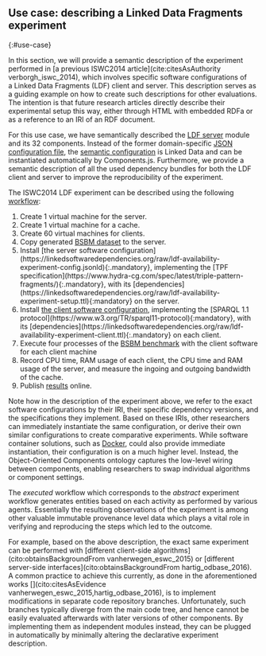 ## Use case: describing a Linked Data Fragments experiment
{:#use-case}

In this section, we will provide a semantic description
of the experiment performed in [a previous ISWC2014 article](cite:citesAsAuthority verborgh_iswc_2014),
which involves specific software configurations
of a Linked Data Fragments (LDF) client and server.
This description serves as a guiding example
on how to create such descriptions for other evaluations.
The intention is that future research articles
directly describe their experimental setup this way,
either through HTML with embedded RDFa
or as a reference to an IRI of an RDF document.

For this use case,
we have semantically described the [LDF server](https://github.com/LinkedDataFragments/Server.js/tree/feature-lsd) module and its 32 components.
Instead of the former domain-specific [JSON configuration file](https://github.com/LinkedDataFragments/Server.js/blob/master/config/config-example.json),
the [semantic configuration](https://github.com/LinkedDataFragments/Server.js/blob/feature-lsd/config/config-example.json) is Linked Data
and can be instantiated automatically by Components.js.
Furthermore, we provide a semantic description of all the used dependency bundles for both the LDF client and server
to improve the reproducibility of the experiment.

The ISWC2014 LDF experiment can be described using the following <a about="#ldf-2014-qdwha-experiment-workflow" content="LDF 2014 experiment workflow" href="#ldf-2014-qdwha-experiment-workflow" property="rdfs:label" rel="cc:license" resource="https://creativecommons.org/licenses/by/4.0/">workflow</a>:

<!-- TODO:
  Define (elsewhere) and reuse an actual URI Template for the workflow and steps
  i.e., preferrably not relative to this document.
  Change "#ldf-2014-qdwha-" to something else that is machine-generated and
  determinstic. More specific to the operation and independent to the article it
  was used in.

-->

<ol id="ldf-2014-qdwha-experiment-workflow" property="schema:hasPart" resource="#ldf-2014-qdwha-experiment-workflow" typeof="opmw:WorkflowTemplate">
    <li id="ldf-2014-qdwha-experiment-create-vm-for-server" about="#ldf-2014-qdwha-experiment-create-vm-for-server" typeof="opmw:WorkflowTemplateProcess" rel="opmw:isStepOfTemplate" resource="#ldf-2014-qdwha-experiment-workflow" property="rdfs:label">Create 1 virtual machine for the server.</li>
    <li id="ldf-2014-qdwha-experiment-create-vm-for-cache" about="#ldf-2014-qdwha-experiment-create-for-cache" typeof="opmw:WorkflowTemplateProcess" rel="opmw:isStepOfTemplate" resource="#ldf-2014-qdwha-experiment-workflow" property="rdfs:label">Create 1 virtual machine for a cache.</li>
    <li id="ldf-2014-qdwha-experiment-create-60-vm-for-clients" about="#ldf-2014-qdwha-experiment-create-60-vm-for-clients" typeof="opmw:WorkflowTemplateProcess" rel="opmw:isStepOfTemplate" resource="#ldf-2014-qdwha-experiment-workflow" property="rdfs:label">Create 60 virtual machines for clients.</li>
    <li id="ldf-2014-qdwha-experiment-copy-generated-bsbm-dataset-to-server" about="#ldf-2014-qdwha-experiment-copy-generated-bsbm-dataset-to-server" typeof="opmw:WorkflowTemplateProcess" rel="opmw:isStepOfTemplate" resource="#ldf-2014-qdwha-experiment-workflow" property="rdfs:label">Copy generated <a href="#">BSBM dataset</a> to the server.</li>
    <li id="ldf-2014-qdwha-experiment-install-server-software-config-with-tpf-spec" about="#ldf-2014-qdwha-experiment-install-server-software-config-with-tpf-spec" typeof="opmw:WorkflowTemplateProcess" rel="opmw:isStepOfTemplate" resource="#ldf-2014-qdwha-experiment-workflow" property="rdfs:label">Install [the server software configuration](https://linkedsoftwaredependencies.org/raw/ldf-availability-experiment-config.jsonld){:.mandatory}, implementing the [TPF specification](https://www.hydra-cg.com/spec/latest/triple-pattern-fragments/){:.mandatory}, with its [dependencies](https://linkedsoftwaredependencies.org/raw/ldf-availability-experiment-setup.ttl){:mandatory} on the server.</li>
    <li id="ldf-2014-qdwha-experiment-install-client-software-config-with-sparql" about="#ldf-2014-qdwha-experiment-client-software-config-with-sparql" typeof="opmw:WorkflowTemplateProcess" rel="opmw:isStepOfTemplate" resource="#ldf-2014-qdwha-experiment-workflow" property="rdfs:label">Install <a href="#">the client software configuration</a>, implementing the [SPARQL 1.1 protocol](https://www.w3.org/TR/sparql11-protocol){:mandatory}, with its [dependencies](https://linkedsoftwaredependencies.org/raw/ldf-availability-experiment-client.ttl){:.mandatory} on each client.</li>
    <li id="ldf-2014-qdwha-experiment-execute-bsbm-per-client" about="#ldf-2014-qdwha-experiment-bsbm-per-client" typeof="opmw:WorkflowTemplateProcess" rel="opmw:isStepOfTemplate" resource="#ldf-2014-qdwha-experiment-workflow" property="rdfs:label">Execute four processes of the <a href="#">BSBM benchmark</a> with the client software for each client machine</li>
    <li id="ldf-2014-qdwha-experiment-record-cpu-ram-client-server-io-cache" about="#ldf-2014-qdwha-experiment-record-cpu-ram-client-server-io-cache" typeof="opmw:WorkflowTemplateProcess" rel="opmw:isStepOfTemplate" resource="#ldf-2014-qdwha-experiment-workflow" property="rdfs:label">Record CPU time, RAM usage of each client, the CPU time and RAM usage of the server, and measure the ingoing and outgoing bandwidth of the cache.</li>
    <li id="ldf-2014-qdwha-experiment-publish-results" about="#ldf-2014-qdwha-experiment-publish-results" typeof="opmw:WorkflowTemplateProcess" rel="opmw:isStepOfTemplate" resource="#ldf-2014-qdwha-experiment-workflow" property="rdfs:label">Publish <a href="http://data.linkeddatafragments.org/benchmark">results</a> online.</li>
</ol>

Note how in the description of the experiment above,
we refer to the exact software configurations by their IRI,
their specific dependency versions,
and the specifications they implement.
Based on these IRIs,
other researchers can immediately instantiate the same configuration,
or derive their own similar configurations
to create comparative experiments.
While software container solutions, such as [Docker](https://www.docker.com/),
could also provide immediate instantiation,
their configuration is on a much higher level.
Instead, the Object-Oriented Components ontology
captures the low-level wiring between components,
enabling researchers to swap individual algorithms
or component settings.

The *executed* workflow which corresponds to the *abstract*
experiment workflow generates entities based on each activity as performed by
various agents. Essentially the resulting observations of the experiment is
among other valuable immutable provenance level data which plays a vital role in
verifying and reproducing the steps which led to the outcome.

For example, based on the above description,
the exact same experiment can be performed
with [different client-side algorithms](cito:obtainsBackgroundFrom vanherwegen_eswc_2015)
or [different server-side interfaces](cito:obtainsBackgroundFrom hartig_odbase_2016).
A common practice to achieve this currently,
as done in the aforementioned works [](cito:citesAsEvidence vanherwegen_eswc_2015,hartig_odbase_2016),
is to implement modifications in separate code repository branches.
Unfortunately,
such branches typically diverge from the main code tree,
and hence cannot be easily evaluated afterwards
with later versions of other components.
By implementing them as independent modules instead,
they can be plugged in automatically
by minimally altering the declarative experiment description.
